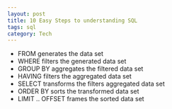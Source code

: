 ```yaml
---
layout: post
title: 10 Easy Steps to understanding SQL
tags: sql
category: Tech
---
```


* FROM generates the data set
* WHERE filters the generated data set
* GROUP BY aggregates the filtered data set
* HAVING filters the aggregated data set
* SELECT transforms the filters aggregated data set
* ORDER BY sorts the transformed data set
* LIMIT .. OFFSET frames the sorted data set
